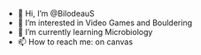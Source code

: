 - 👋 Hi, I’m @BilodeauS
- 👀 I’m interested in Video Games and Bouldering
- 🌱 I’m currently learning Microbiology 
- 📫 How to reach me: on canvas

<!---
BilodeauS/BilodeauS is a ✨ special ✨ repository because its `README.md` (this file) appears on your GitHub profile.
You can click the Preview link to take a look at your changes.
--->
